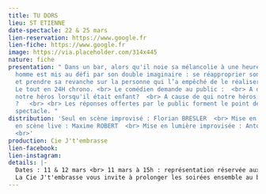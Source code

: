 ```yaml
---
title: TU DORS
lieu: ST ETIENNE
date-spectacle: 22 & 25 mars
lien-reservation: https://www.google.fr
lien-fiche: https://www.google.fr
image: https://via.placeholder.com/314x445
nature: fiche
presentation: " Dans un bar, alors qu'il noie sa mélancolie à une heure tardive, un
  homme est mis au défi par son double imaginaire : se réapproprier son rêve d’enfant
  et prendre sa revanche sur la personne qui l’a empêché de le réaliser.  <br><br>
  Le tout en 24H chrono. <br> Le comédien demande au public :  <br> A quoi rêvait
  notre héros lorsqu'il était enfant?  <br> A cause de qui notre héros a-t-il abandonné
  ?   <br> <br> Les réponses offertes par le public forment le point de départ du
  spectacle. "
distribution: 'Seul en scène improvisé : Florian BRESLER  <br> Mise en scène et mise
  en scène live : Maxime ROBERT  <br> Mise en lumière improvisée : Antoine Noirant
  <br>'
production: Cie J't'embrasse
lien-facebook: 
lien-instagram: 
details: |-
  Dates : 11 & 12 mars <br> 11 mars à 15h : représentation réservée aux scolaires et aux professionnels.  <br> 11 & 12 mars à 20H30 : représentations ouvertes au public.  <br> La représentation du 11 mars à 20H30 sera suivie d'un bord plateau, où le public est invité à échanger avec l'équipe du spectacle  <br> Durée : 1h  <br> Tarifs : plein 14E / réduit 10e (étudiants, chômeurs, - 18 ans, retraités)   <br> Règlement en ESPÈCES UNIQUEMENT  <br> Réservations : ciejtembrasse@gmail.com  <br> Lieu : Conservatoire Municipale Maurice Ravel du  <br> Pour venir depuis Paris : RER E station Nogent-le Perreux // RER A station Neuilly-Plaisance <br> <br>
  La Cie J't'embrasse vous invite à prolonger les soirées ensemble au bar proche du théâtre.  <br> Et comme on dit au sein de la compagnie, j't'embrasse !
---
```


